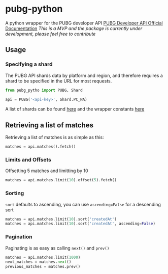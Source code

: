 # pubg-python

A python wrapper for the PUBG developer API
[PUBG Developer API Official Documentation](https://developer.playbattlegrounds.com/docs/en/introduction.html)
*This is a MVP and the package is currently under development, please feel free to contribute*

## Usage

### Specifying a shard

The PUBG API shards data by platform and region, and therefore requires a shard to be specified in the URL for most requests.

```python
from pubg_pytho import PUBG, Shard

api = PUBG('<api-key>', Shard.PC_NA)
```

A list of shards can be found [here](https://developer.playbattlegrounds.com/docs/en/making-requests.html#regions) and the wrapper constants [here](https://github.com/ramonsaraiva/pubg-python/blob/master/pubg_python/base.py)

## Retrieving a list of matches

Retrieving a list of matches is as simple as this:

```python
matches = api.matches().fetch()
```

### Limits and Offsets
Offsetting 5 matches and limitting by 10

```python
matches = api.matches.limit(10).offset(5).fetch()
```

### Sorting

`sort` defaults to ascending, you can use `ascending=False` for a descending sort

```python
matches = api.matches.limit(10).sort('createdAt')
matches = api.matches.limit(10).sort('createdAt', ascending=False)
```

### Pagination

Paginating is as easy as calling `next()` and `prev()`

```python
matches = api.matches.limit(1000)
next_matches = matches.next()
previous_matches = matches.prev()
```